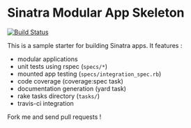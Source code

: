 # Sinatra Modular App Skeleton

[![Build Status](https://secure.travis-ci.org/erasme/sinatra_skeleton.png)](https://secure.travis-ci.org/erasme/sinatra_skeleton)


This is a sample starter for building Sinatra apps.
It features :

- modular applications
- unit tests using rspec (`specs/*`)
- mounted app testing (`specs/integration_spec.rb`)
- code coverage (coverage:spec task)
- documentation generation (yard task)
- rake tasks directory (`tasks/`)
- travis-ci integration

Fork me and send pull requests !


